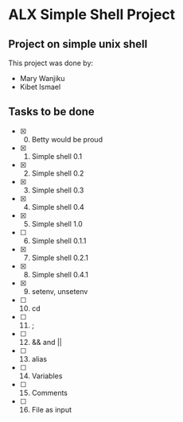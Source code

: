 # ALX Simple Shell Project
## Project on simple unix shell

This project was done by:
- Mary Wanjiku
- Kibet Ismael

## Tasks to be done
- [x] 0. Betty would be proud
- [x] 1. Simple shell 0.1
- [x] 2. Simple shell 0.2
- [x] 3. Simple shell 0.3
- [x] 4. Simple shell 0.4
- [x] 5. Simple shell 1.0
- [ ] 6. Simple shell 0.1.1
- [x] 7. Simple shell 0.2.1
- [x] 8. Simple shell 0.4.1
- [x] 9. setenv, unsetenv
- [ ] 10. cd
- [ ] 11. ;
- [ ] 12. && and ||
- [ ] 13. alias
- [ ] 14. Variables
- [ ] 15. Comments
- [ ] 16. File as input
